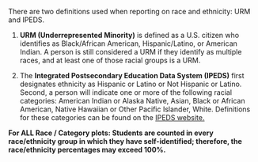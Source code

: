 There are two definitions used when reporting on race and ethnicity: URM and IPEDS. 

1. **URM (Underrepresented Minority)** is defined as a U.S. citizen who identifies as Black/African American, Hispanic/Latino, or American Indian. A person is still considered a URM if they identify as multiple races, and at least one of those racial groups is a URM.

2. The **Integrated Postsecondary Education Data System (IPEDS)** first designates ethnicity as Hispanic or Latino or Not Hispanic or Latino. Second, a person will indicate one or more of the following racial categories: American Indian or Alaska Native, Asian, Black or African American, Native Hawaiian or Other Pacific Islander, White. Definitions for these categories can be found on the <a href="https://nces.ed.gov/ipeds/report-your-data/race-ethnicity-definitions" target="_blank">IPEDS website.</a>

**For ALL Race / Category plots: Students are counted in every race/ethnicity group in which they have self-identified; therefore, the race/ethnicity percentages may exceed 100%.**


